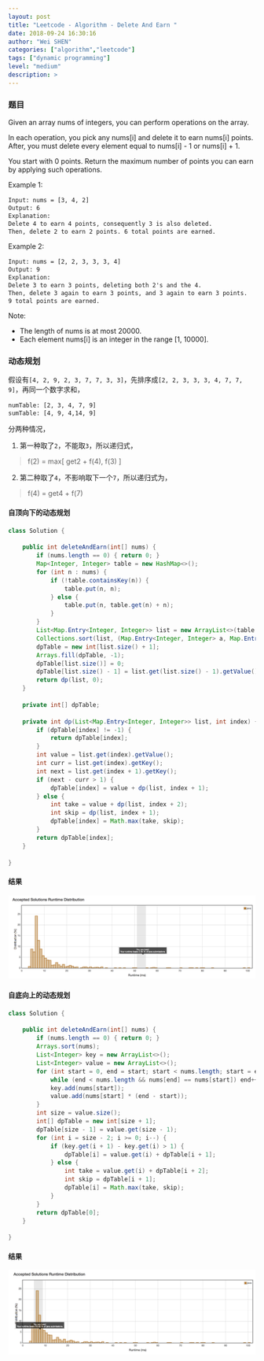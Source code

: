 ```yaml
---
layout: post
title: "Leetcode - Algorithm - Delete And Earn "
date: 2018-09-24 16:30:16
author: "Wei SHEN"
categories: ["algorithm","leetcode"]
tags: ["dynamic programming"]
level: "medium"
description: >
---
```


### 题目
Given an array nums of integers, you can perform operations on the array.

In each operation, you pick any nums[i] and delete it to earn nums[i] points. After, you must delete every element equal to nums[i] - 1 or nums[i] + 1.

You start with 0 points. Return the maximum number of points you can earn by applying such operations.

Example 1:
```
Input: nums = [3, 4, 2]
Output: 6
Explanation:
Delete 4 to earn 4 points, consequently 3 is also deleted.
Then, delete 2 to earn 2 points. 6 total points are earned.
```

Example 2:
```
Input: nums = [2, 2, 3, 3, 3, 4]
Output: 9
Explanation:
Delete 3 to earn 3 points, deleting both 2's and the 4.
Then, delete 3 again to earn 3 points, and 3 again to earn 3 points.
9 total points are earned.
```

Note:
* The length of nums is at most 20000.
* Each element nums[i] is an integer in the range [1, 10000].


### 动态规划
假设有`[4, 2, 9, 2, 3, 7, 7, 3, 3]`，先排序成`[2, 2, 3, 3, 3, 4, 7, 7, 9]`，再同一个数字求和，
```
numTable: [2, 3, 4, 7, 9]
sumTable: [4, 9, 4,14, 9]
```
分两种情况，
1. 第一种取了`2`，不能取`3`，所以递归式，
> f(2) = max[ get2 + f(4), f(3) ]

2. 第二种取了`4`，不影响取下一个`7`，所以递归式为，
> f(4) = get4 + f(7)


#### 自顶向下的动态规划
```java
class Solution {

    public int deleteAndEarn(int[] nums) {
        if (nums.length == 0) { return 0; }
        Map<Integer, Integer> table = new HashMap<>();
        for (int n : nums) {
            if (!table.containsKey(n)) {
                table.put(n, n);
            } else {
                table.put(n, table.get(n) + n);
            }
        }
        List<Map.Entry<Integer, Integer>> list = new ArrayList<>(table.entrySet());
        Collections.sort(list, (Map.Entry<Integer, Integer> a, Map.Entry<Integer, Integer> b) -> a.getKey() - b.getKey());
        dpTable = new int[list.size() + 1];
        Arrays.fill(dpTable, -1);
        dpTable[list.size()] = 0;
        dpTable[list.size() - 1] = list.get(list.size() - 1).getValue();
        return dp(list, 0);
    }

    private int[] dpTable;

    private int dp(List<Map.Entry<Integer, Integer>> list, int index) {
        if (dpTable[index] != -1) {
            return dpTable[index];
        }
        int value = list.get(index).getValue();
        int curr = list.get(index).getKey();
        int next = list.get(index + 1).getKey();
        if (next - curr > 1) {
            dpTable[index] = value + dp(list, index + 1);
        } else {
            int take = value + dp(list, index + 2);
            int skip = dp(list, index + 1);
            dpTable[index] = Math.max(take, skip);
        }
        return dpTable[index];
    }

}
```

#### 结果
![delete-and-earn-1](/images/leetcode/delete-and-earn-1.png)

#### 自底向上的动态规划
```java
class Solution {

    public int deleteAndEarn(int[] nums) {
        if (nums.length == 0) { return 0; }
        Arrays.sort(nums);
        List<Integer> key = new ArrayList<>();
        List<Integer> value = new ArrayList<>();
        for (int start = 0, end = start; start < nums.length; start = end) {
            while (end < nums.length && nums[end] == nums[start]) end++;
            key.add(nums[start]);
            value.add(nums[start] * (end - start));
        }
        int size = value.size();
        int[] dpTable = new int[size + 1];
        dpTable[size - 1] = value.get(size - 1);
        for (int i = size - 2; i >= 0; i--) {
            if (key.get(i + 1) - key.get(i) > 1) {
                dpTable[i] = value.get(i) + dpTable[i + 1];
            } else {
                int take = value.get(i) + dpTable[i + 2];
                int skip = dpTable[i + 1];
                dpTable[i] = Math.max(take, skip);
            }
        }
        return dpTable[0];
    }

}
```

#### 结果
![delete-and-earn-2](/images/leetcode/delete-and-earn-2.png)
